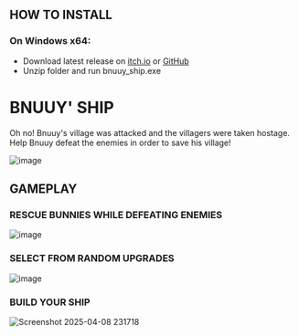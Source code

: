 ## HOW TO INSTALL

### On Windows x64:
- Download latest release on [itch.io](https://bnuuysavers.itch.io/bnuuys-ship) or [GitHub](https://github.com/dayshaunlee/bnuuys-ship)
- Unzip folder and run bnuuy_ship.exe

#  BNUUY' SHIP
Oh no! Bnuuy's village was attacked and the villagers were taken hostage. Help Bnuuy defeat the enemies in order to save his village! 

![image](https://github.com/user-attachments/assets/d53a968b-0852-4c87-bb98-16be98be4d01)

## GAMEPLAY
### RESCUE BUNNIES WHILE DEFEATING ENEMIES
![image](https://github.com/user-attachments/assets/979d2ca2-5f47-4e9a-b958-d94dad0b034d)

### SELECT FROM RANDOM UPGRADES
![image](https://github.com/user-attachments/assets/fa14fd35-cdc2-4c56-9267-149fe3b91884)

### BUILD YOUR SHIP
![Screenshot 2025-04-08 231718](https://github.com/user-attachments/assets/b1e5446a-e479-431c-b15a-2cb4b39e9aad)
